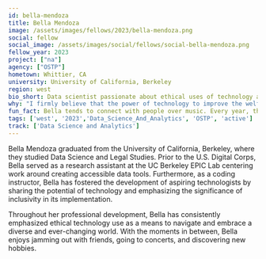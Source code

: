 ```yaml
---
id: bella-mendoza
title: Bella Mendoza
image: /assets/images/fellows/2023/bella-mendoza.png
social: fellow
social_image: /assets/images/social/fellows/social-bella-mendoza.png
fellow_year: 2023
project: ["na"]
agency: ["OSTP"]
hometown: Whittier, CA
university: University of California, Berkeley
region: west
bio_short: Data scientist passionate about ethical uses of technology as a means to navigate and embrace a diverse and ever-changing world 
why: "I firmly believe that the power of technology to improve the welfare of society as a whole lies in our deliberate commitment to promoting diversity and inclusivity throughout its development and deployment. Joining the U.S. Digital Corps grants me the necessary resources and support to utilize my skills in a manner that actively contributes to this envisioned advancement."
fun_fact: Bella tends to connect with people over music. Every year, they clear their music library, forcing themselves to listen to new music and allowing their true favorites to naturally find their way back to them.
tags: ['west', '2023','Data_Science_And_Analytics', 'OSTP', 'active']
track: ['Data Science and Analytics']
---
```

Bella Mendoza graduated from the University of California, Berkeley, where they studied Data Science and Legal Studies. Prior to the U.S. Digital Corps, Bella served as a research assistant at the UC Berkeley EPIC Lab centering work around creating accessible data tools. Furthermore, as a coding instructor, Bella has fostered the development of aspiring technologists by sharing the potential of technology and emphasizing the significance of inclusivity in its implementation. 

Throughout her professional development, Bella has consistently emphasized ethical technology use as a means to navigate and embrace a diverse and ever-changing world. With the moments in between, Bella enjoys jamming out with friends, going to concerts, and discovering new hobbies. 
